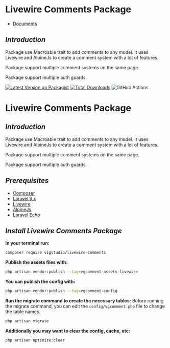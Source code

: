 #  Livewire Comments Package

- [Documents](https://vgcomment.netlify.app/livewire-comments/)

## _Introduction_
Package use Macroable trait to add comments to any model. It uses Livewire and AlpineJs to create a comment system with a lot of features.

Package support multiple comment systems on the same page.

Package support multiple auth guards.

[![Latest Version on Packagist](https://img.shields.io/packagist/v/vigstudio/livewire-comments.svg?style=flat-square)](https://packagist.org/packages/vigstudio/livewire-comments)
[![Total Downloads](https://img.shields.io/packagist/dt/vigstudio/livewire-comments.svg?style=flat-square)](https://packagist.org/packages/vigstudio/livewire-comments)
![GitHub Actions](https://github.com/vigstudio/livewire-comments/actions/workflows/main.yml/badge.svg)

#  Livewire Comments Package

## _Introduction_
Package use Macroable trait to add comments to any model. It uses Livewire and AlpineJs to create a comment system with a lot of features.

Package support multiple comment systems on the same page.

Package support multiple auth guards.

## _Prerequisites_
- [Composer](https://getcomposer.org/download/)
- [Laravel 9.x](https://laravel.com/docs/9.x/installation)
- [Livewire](https://laravel-livewire.com/docs/2.x/installation)
- [AlpineJs](https://alpinejs.dev/essentials/installation)
- [Laravel Echo](https://laravel.com/docs/9.x/broadcasting#installing-laravel-echo)


## _Install Livewire Comments Package_

**In your terminal run:**
```bash
composer require vigstudio/livewire-comments
```

**Publish the assets files with:**
```bash
php artisan vendor:publish --tag=vgcomment-assets-livewire
```

**You can publish the config with:**
```bash
php artisan vendor:publish --tag=vgcomment-config
```

**Run the migrate command to create the necessary tables:**
Before running the migrate command, you can edit the `config/vgcomment.php` file to change the table names.
```bash
php artisan migrate
```

**Additionally you may want to clear the config, cache, etc:**
```bash
php artisan optimize:clear
```
